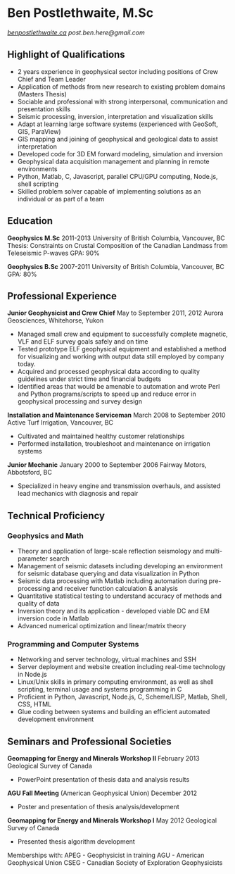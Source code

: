 # Ben Postlethwaite, M.Sc
[_benpostlethwaite.ca_](http://www.benpostlethwaite.ca)
_post.ben.here@gmail.com_


## Highlight of Qualifications

- 2 years experience in geophysical sector including positions of Crew Chief and Team Leader
- Application of methods from new research to existing problem domains (Masters Thesis)
- Sociable and professional with strong interpersonal, communication and presentation skills
- Seismic processing, inversion, interpretation and visualization skills
- Adapt at learning large software systems (experienced with GeoSoft, GIS, ParaView)
- GIS mapping and joining of geophysical and geological data to assist interpretation
- Developed code for 3D EM forward modeling, simulation and inversion
- Geophysical data acquisition management and planning in remote environments
- Python, Matlab, C, Javascript, parallel CPU/GPU computing, Node.js, shell scripting
- Skilled problem solver capable of implementing solutions as an individual or as part of a team

## Education

**Geophysics M.Sc**
2011-2013
University of British Columbia, Vancouver, BC
Thesis: Constraints on Crustal Composition of the Canadian Landmass from Teleseismic P-waves
GPA: 90%

**Geophysics B.Sc**
2007-2011
University of British Columbia, Vancouver, BC
GPA: 80%

## Professional Experience

**Junior Geophysicist and Crew Chief**
May to September 2011, 2012
Aurora Geosciences, Whitehorse, Yukon

- Managed small crew and equipment to successfully complete magnetic, VLF and ELF survey goals safely and on time
- Tested prototype ELF geophysical equipment and established a method for visualizing and working with output data still employed by company today.
- Acquired and processed geophysical data according to quality guidelines under strict time and financial budgets
- Identified areas that would be amenable to automation and wrote Perl and Python programs/scripts to speed up and reduce error in geophysical processing and survey design

**Installation and Maintenance Serviceman**
March 2008 to September 2010
Active Turf Irrigation, Vancouver, BC


- Cultivated and maintained healthy customer relationships
- Performed installation, troubleshoot and maintenance on irrigation systems

**Junior Mechanic**
January 2000 to September 2006
Fairway Motors, Abbotsford, BC

- Specialized in heavy engine and transmission overhauls, and assisted lead mechanics with diagnosis and repair

## Technical Proficiency

### Geophysics and Math
- Theory and application of large-scale reflection seismology and multi-parameter search
- Management of seismic datasets including developing an environment for seismic database querying and data visualization in Python
- Seismic data processing with Matlab including automation during pre-processing and receiver function calculation & analysis
- Quantitative statistical testing to understand accuracy of methods and quality of data
- Inversion theory and its application - developed viable DC and EM inversion code in Matlab
- Advanced numerical optimization and linear/matrix theory

### Programming and Computer Systems
- Networking and server technology, virtual machines and SSH
- Server deployment and website creation including real-time technology in Node.js
- Linux/Unix skills in primary computing environment, as well as shell scripting, terminal usage and systems programming in C
- Proficient in Python, Javascript, Node.js, C, Scheme/LISP, Matlab, Shell, CSS, HTML
- Glue coding between systems and building an efficient automated development environment

## Seminars and Professional Societies

**Geomapping for Energy and Minerals Workshop II**
February 2013
Geological Survey of Canada
- PowerPoint presentation of thesis data and analysis results

**AGU Fall Meeting**
(American Geophysical Union)
December 2012
- Poster and presentation of thesis analysis/development

**Geomapping for Energy and Minerals Workshop I**
May 2012
Geological Survey of Canada
- Presented thesis algorithm development


Memberships with:
APEG - Geophysicist in training
AGU - American Geophysical Union
CSEG - Canadian Society of Exploration Geophysicists
